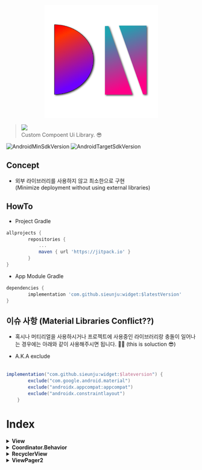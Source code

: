 <p align="center">
  <img src="https://raw.githubusercontent.com/sieunju/widget/develop/storage/widget_logo.png" alt="widgetLogo" width="300" />
</p>

> [![](https://jitpack.io/v/sieunju/widget.svg)](https://jitpack.io/#sieunju/widget)   
> Custom Compoent Ui Library. 😎

![AndroidMinSdkVersion](https://img.shields.io/badge/minSdkVersion-21-green.svg) ![AndroidTargetSdkVersion](https://img.shields.io/badge/targetSdkVersion-30-brightgreen.svg)

## Concept

- 외부 라이브러리를 사용하지 않고 최소한으로 구현   
(Minimize deployment without using external libraries)

## HowTo

- Project Gradle

```groovy
allprojects {
	    repositories {
		    ...
		    maven { url 'https://jitpack.io' }
	    }
}
```

- App Module Gradle

```groovy
dependencies {
    	implementation 'com.github.sieunju:widget:$latestVersion'
}
```

## 이슈 사항 (Material Libraries Conflict??)
- 혹시나 머티리얼을 사용하시거나 프로젝트에 사용중인 라이브러리랑 충돌이 일어나는 경우에는 아래와 같이 사용해주시면 됩니다. 🙇‍♂️
(this is soluction 😎)

- A.K.A exclude
```groovy

implementation("com.github.sieunju:widget:$lateversion") {
        exclude("com.google.android.material")
        exclude("androidx.appcompat:appcompat")
        exclude("androidx.constraintlayout")
    }
```

# Index

<details>
<summary><strong>View</strong></summary>

- [ProgressView](https://github.com/sieunju/widget/wiki/ProgressView)
- [CustomLayout](https://github.com/sieunju/widget/wiki/CustomLayout)
- [CustomTextView](https://github.com/sieunju/widget/wiki/CustomTextView)
- [FlexibleImageView](https://github.com/sieunju/widget/wiki/FlexibleImageView)
- [LinePagerTabLayout](https://github.com/sieunju/widget/wiki/LinePagerTabLayout)

</details>

<details>

<summary><strong>Coordinator.Behavior</strong></summary>

- [TranslationBehavior](https://github.com/sieunju/widget/wiki/TranslationBehavior)

</details>

<details>

<summary><strong>RecyclerView</strong></summary>

- [ParallaxView](https://github.com/sieunju/widget/wiki/ParallaxView)
- [CustomLinearScroller](https://github.com/sieunju/widget/wiki/CustomLinearScroller)

</details>

<details>

<summary><strong>ViewPager2</strong></summary>

- [LineIndicator](https://github.com/sieunju/widget/wiki/LineIndicator)
- [AutoScrollMediator](https://github.com/sieunju/widget/wiki/AutoScrollMediator)

</details>
